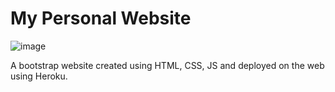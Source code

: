 # My Personal Website
![image](https://user-images.githubusercontent.com/59631311/107870035-f790e880-6ee4-11eb-82f8-7ff8d972df00.png)

A bootstrap website created using HTML, CSS, JS and deployed on the web using Heroku.
